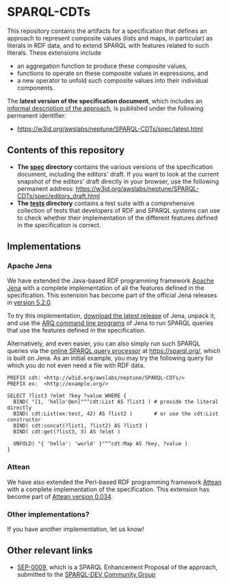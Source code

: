 # SPARQL-CDTs
This repository contains the artifacts for a specification that defines an approach to represent composite values (lists and maps, in particular) as literals in RDF data, and to extend SPARQL with features related to such literals. These extensions include
* an aggregation function to produce these composite values,
* functions to operate on these composite values in expressions, and
* a new operator to unfold such composite values into their individual components.

The **latest version of the specification document**, which includes an [informal description of the approach](https://w3id.org/awslabs/neptune/SPARQL-CDTs/spec/latest.html#description), is published under the following permanent identifier:
* https://w3id.org/awslabs/neptune/SPARQL-CDTs/spec/latest.html

## Contents of this repository
* **The [spec](https://github.com/awslabs/SPARQL-CDTs/tree/main/spec) directory** contains the various versions of the specification document, including the editors' draft. If you want to look at the current snapshot of the editors' draft directly in your browser, use the following permanent address: https://w3id.org/awslabs/neptune/SPARQL-CDTs/spec/editors_draft.html
* **The [tests](https://github.com/awslabs/SPARQL-CDTs/tree/main/tests) directory** contains a test suite with a comprehensive collection of tests that developers of RDF and SPARQL systems can use to check whether their implementation of the different features defined in the specification is correct.

## Implementations
### Apache Jena
We have extended the Java-based RDF programming framework [Apache Jena](https://jena.apache.org/) with a complete implementation of all the features defined in the specification. This extension has become part of the official Jena releases in [version 5.2.0](https://lists.apache.org/thread/ynf70r2z6cs7x48cvytqqk5bxh6qln9l).

To try this implementation, [download the latest release](https://jena.apache.org/download/index.cgi) of Jena, unpack it, and use the [ARQ command line programs](https://jena.apache.org/documentation/query/cmds.html) of Jena to run SPARQL queries that use the features defined in the specification.

Alternatively, and even easier, you can also simply run such SPARQL queries via the [online SPARQL query processor](https://sparql.org/sparql.html) at https://sparql.org/, which is built on Jena. As an initial example, you may try the following query for which you do not even need a file with RDF data.
```
PREFIX cdt:	<http://w3id.org/awslabs/neptune/SPARQL-CDTs/>
PREFIX ex:	<http://example.org/>

SELECT ?list3 ?elmt ?key ?value WHERE {
  BIND( "[1, 'hello'@en]"^^cdt:List AS ?list1 ) # provide the literal directly
  BIND( cdt:List(ex:test, 42) AS ?list2 )       # or use the cdt:List constructor
  BIND( cdt:concat(?list1, ?list2) AS ?list3 )
  BIND( cdt:get(?list3, 3) AS ?elmt )

  UNFOLD( "{ 'hello': 'world' }"^^cdt:Map AS ?key, ?value )
}
```

### Attean
We have also extended the Perl-based RDF programming framework [Attean](https://github.com/kasei/attean) with a complete implementation of the specification. This extension has become part of [Attean version 0.034](https://metacpan.org/release/GWILLIAMS/Attean-0.034).

### Other implementations?
If you have another implementation, let us know!

## Other relevant links
* [SEP-0009](https://github.com/w3c/sparql-dev/blob/main/SEP/SEP-0009/sep-0009.md), which is a SPARQL Enhancement Proposal of the approach, submitted to the [SPARQL-DEV Community Group](https://www.w3.org/community/sparql-dev/)
